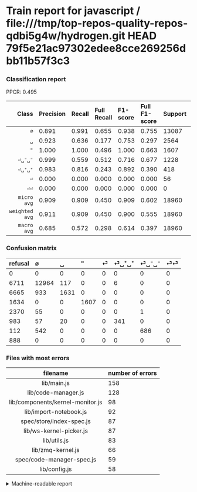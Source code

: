 # Train report for javascript / file:///tmp/top-repos-quality-repos-qdbi5g4w/hydrogen.git HEAD 79f5e21ac97302edee8cce269256dbb11b57f3c3

### Classification report

PPCR: 0.495

| Class | Precision | Recall | Full Recall | F1-score | Full F1-score | Support | Full Support | PPCR |
|------:|:----------|:-------|:------------|:---------|:---------|:--------|:-------------|:-----|
| `∅` | 0.891| 0.991| 0.655| 0.938| 0.755| 13087| 19798| 0.661 |
| `␣` | 0.923| 0.636| 0.177| 0.753| 0.297| 2564| 9229| 0.278 |
| `"` | 1.000| 1.000| 0.496| 1.000| 0.663| 1607| 3241| 0.496 |
| `⏎␣⁻␣⁻` | 0.999| 0.559| 0.512| 0.716| 0.677| 1228| 1340| 0.916 |
| `⏎␣⁺␣⁺` | 0.983| 0.816| 0.243| 0.892| 0.390| 418| 1401| 0.298 |
| `⏎` | 0.000| 0.000| 0.000| 0.000| 0.000| 56| 2426| 0.023 |
| `⏎⏎` | 0.000| 0.000| 0.000| 0.000| 0.000| 0| 888| 0.000 |
| `micro avg` | 0.909| 0.909| 0.450| 0.909| 0.602| 18960| 38323| 0.495 |
| `weighted avg` | 0.911| 0.909| 0.450| 0.900| 0.555| 18960| 38323| 0.495 |
| `macro avg` | 0.685| 0.572| 0.298| 0.614| 0.397| 18960| 38323| 0.495 |

### Confusion matrix

|refusal|  ∅| ␣| "| ⏎| ⏎␣⁺␣⁺| ⏎␣⁻␣⁻| ⏎⏎| 
|:---|:---|:---|:---|:---|:---|:---|:---|
|0 |0 |0 |0 |0 |0 |0 |0 |
|6711 |12964 |117 |0 |0 |6 |0 |0 |
|6665 |933 |1631 |0 |0 |0 |0 |0 |
|1634 |0 |0 |1607 |0 |0 |0 |0 |
|2370 |55 |0 |0 |0 |0 |1 |0 |
|983 |57 |20 |0 |0 |341 |0 |0 |
|112 |542 |0 |0 |0 |0 |686 |0 |
|888 |0 |0 |0 |0 |0 |0 |0 |

### Files with most errors

| filename | number of errors|
|:----:|:-----|
| lib/main.js | 158 |
| lib/code-manager.js | 128 |
| lib/components/kernel-monitor.js | 98 |
| lib/import-notebook.js | 92 |
| spec/store/index-spec.js | 87 |
| lib/ws-kernel-picker.js | 87 |
| lib/utils.js | 83 |
| lib/zmq-kernel.js | 66 |
| spec/code-manager-spec.js | 59 |
| lib/config.js | 58 |

<details>
    <summary>Machine-readable report</summary>
```json
{
  "cl_report": {"\"": {"f1-score": 1.0, "precision": 1.0, "recall": 1.0, "support": 1607}, "macro avg": {"f1-score": 0.6141545629901675, "precision": 0.6849571389663106, "recall": 0.5715911714649246, "support": 18960}, "micro avg": {"f1-score": 0.9087025316455696, "precision": 0.9087025316455696, "recall": 0.9087025316455696, "support": 18960}, "weighted avg": {"f1-score": 0.9001810142238171, "precision": 0.9108108930679764, "recall": 0.9087025316455696, "support": 18960}, "\u2205": {"f1-score": 0.9381286634344019, "precision": 0.8909353309050925, "recall": 0.9906013601283716, "support": 13087}, "\u23ce": {"f1-score": 0.0, "precision": 0.0, "recall": 0.0, "support": 56}, "\u23ce\u23ce": {"f1-score": 0.0, "precision": 0.0, "recall": 0.0, "support": 0}, "\u23ce\u2423\u207a\u2423\u207a": {"f1-score": 0.8915032679738562, "precision": 0.9827089337175793, "recall": 0.8157894736842105, "support": 418}, "\u23ce\u2423\u207b\u2423\u207b": {"f1-score": 0.7164490861618799, "precision": 0.9985443959243085, "recall": 0.5586319218241043, "support": 1228}, "\u2423": {"f1-score": 0.7530009233610341, "precision": 0.9225113122171946, "recall": 0.6361154446177847, "support": 2564}},
  "cl_report_full": {"\"": {"f1-score": 0.6629537953795379, "precision": 1.0, "recall": 0.49583461894477016, "support": 3241}, "macro avg": {"f1-score": 0.3973489591010236, "precision": 0.6849571389663106, "recall": 0.29753023531614836, "support": 38323}, "micro avg": {"f1-score": 0.6015397238273135, "precision": 0.9087025316455696, "recall": 0.4495733632544425, "support": 38323}, "weighted avg": {"f1-score": 0.5553879038678804, "precision": 0.8378367896142893, "recall": 0.4495733632544425, "support": 38323}, "\u2205": {"f1-score": 0.7548400244548605, "precision": 0.8909353309050925, "recall": 0.654813617537125, "support": 19798}, "\u23ce": {"f1-score": 0.0, "precision": 0.0, "recall": 0.0, "support": 2426}, "\u23ce\u23ce": {"f1-score": 0.0, "precision": 0.0, "recall": 0.0, "support": 888}, "\u23ce\u2423\u207a\u2423\u207a": {"f1-score": 0.3901601830663615, "precision": 0.9827089337175793, "recall": 0.24339757316202712, "support": 1401}, "\u23ce\u2423\u207b\u2423\u207b": {"f1-score": 0.6768623581647756, "precision": 0.9985443959243085, "recall": 0.5119402985074627, "support": 1340}, "\u2423": {"f1-score": 0.2966263526416295, "precision": 0.9225113122171946, "recall": 0.17672553906165347, "support": 9229}},
  "ppcr": 0.49474206090337397
}
```
</details>
